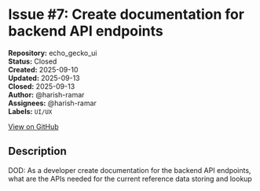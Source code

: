 # Issue #7: Create documentation for backend API endpoints

**Repository:** echo_gecko_ui  
**Status:** Closed  
**Created:** 2025-09-10  
**Updated:** 2025-09-13  
**Closed:** 2025-09-13  
**Author:** @harish-ramar  
**Assignees:** @harish-ramar  
**Labels:** `UI/UX`  

[View on GitHub](https://github.com/Simtestlab/echo_gecko_ui/issues/7)

## Description

DOD: As a developer create documentation for the backend API endpoints, what are the APIs needed for the current reference data storing and lookup